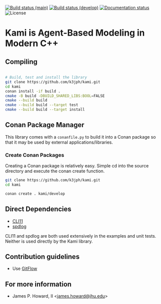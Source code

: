 [![Build status (main)](https://github.com/JHUAPL/kami/actions/workflows/build.yml/badge.svg?branch=main)](https://github.com/JHUAPL/kami/actions/workflows/build.yml)
[![Build status (develop)](https://github.com/JHUAPL/kami/actions/workflows/build.yml/badge.svg?branch=develop)](https://github.com/JHUAPL/kami/actions/workflows/build.yml)
[![Documentation status](https://readthedocs.org/projects/kami/badge/?version=latest)](https://kami.readthedocs.io/en/latest/?badge=latest)
![License](https://img.shields.io/github/license/JHUAPL/kami)

# Kami is Agent-Based Modeling in Modern C++

## Compiling

```Bash

# Build, test and install the library
git clone https://github.com/k3jph/kami.git
cd kami
conan install -if build .
cmake -B build -DBUILD_SHARED_LIBS:BOOL=FALSE
cmake --build build
cmake --build build --target test
cmake --build build --target install
```

## Conan Package Manager

This library comes with a `conanfile.py` to build it into a Conan package so that
it may be used by external applications/libraries.

### Create Conan Packages

Creating a Conan package is relatively easy. Simple cd into the source directory
and execute the conan create function.

```bash
git clone https://github.com/k3jph/kami.git
cd kami

conan create . kami/develop
```

## Direct Dependencies

* [CLI11](https://github.com/CLIUtils/CLI11)
* [spdlog](https://github.com/gabime/spdlog)

CLI11 and spdlog are both used extensively in the examples and unit
tests.  Neither is used directly by the Kami library.

## Contribution guidelines

* Use [GitFlow](http://nvie.com/posts/a-successful-git-branching-model/)

## For more information

* James P. Howard, II <<james.howard@jhu.edu>>
